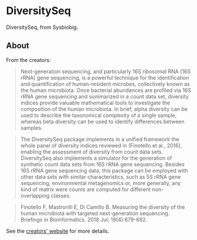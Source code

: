 # DiversitySeq

DiversitySeq, from Sysbiobig.



## About

From the creators:

> Next-generation sequencing, and particularly 16S ribosomal RNA (16S rRNA) gene sequencing, is a powerful technique for the identification and quantification of human-resident microbes, collectively known as the human microbiota. Once bacterial abundances are profiled via 16S rRNA gene sequencing and summarized in a count data set, diversity indices provide valuable mathematical tools to investigate the composition of the human microbiota. In brief, alpha diversity can be used to describe the taxonomical complexity of a single sample, whereas beta diversity can be used to identify differences between samples.

> The DiversitySeq package implements in a unified framework the whole panel of diversity indices reviewed in (Finotello et al., 2016), enabling the assessment of diversity from count data sets. DiversitySeq also implements a simulator for the generation of synthetic count data sets from 16S rRNA gene sequencing.
Besides 16S rRNA gene sequencing data, this package can be employed with other data sets with similar characteristics, such as 5S rRNA gene sequencing, environmental metagenomics or, more generally, any kind of matrix were counts are computed for different non-overlapping classes.

> Finotello F, Mastrorilli E, Di Camillo B. Measuring the diversity of the human microbiota with targeted next-generation sequencing. Briefings in Bioinformatics. 2018 Jul; 19(4):679-692.

See the [creators' website](https://sysbiobig.dei.unipd.it/software/diversityseq/) for more details. 